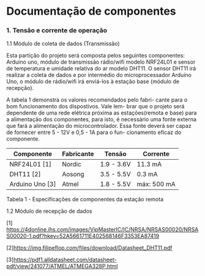 # Documentação de componentes

### 1. Tensão e corrente de operação

1.1 Módulo de coleta de dados (Transmissão)
    
Esta partição do projeto será composta pelos seguintes componentes: Arduino uno, módulo de transmissão rádio/wifi modelo NRF24L01 e sensor de temperatura e umidade relativa do ar modelo DHT11. O sensor DHT11 irá realizar a coleta de dados e por intermédio do microprocessador Arduíno Uno, o módulo de rádio/wifi irá enviá-los à estação base (módulo de recepção).

A tabela 1 demonstra os valores recomendados pelo fabri-
cante para o bom funcionamento dos dispostivos. Vale lem-
brar que o projeto será dependente de uma rede elétrica 
próxima as estações(remota e base) para a alimentação dos 
componentes, para isto, é necessário uma fonte externa que 
fará a alimentação do microcontrolador. Essa fonte deverá 
ser capaz de fornecer entre 5 - 12V e 0,5 - 1A para o fun-
cionamento eficaz do componente.

| Componente | Fabricante | Tensão | Corrente |
| ------ | ------ | ----- | ----- |
| NRF24L01 [1] | Nordic | 1.9 - 3.6V | 11.3 mA | 
| DHT11 [2] | Aosong | 3.5 - 5.5V| 0.3 mA |
| Arduino Uno [3] | Atmel | 1.8 - 5.5V| máx: 500 mA|

Tabela 1 - Especificações de componentes da estação remota


1.2 Módulo de recepção de dados 



[1] https://4donline.ihs.com/images/VipMasterIC/IC/NRSA/NRSAS00020/NRSAS00020-1.pdf?hkey=52A5661711E402568146F3353EA87419

[2]https://img.filipeflop.com/files/download/Datasheet_DHT11.pdf

[3]https://pdf1.alldatasheet.com/datasheet-pdf/view/241077/ATMEL/ATMEGA328P.html
		
